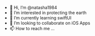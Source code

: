 - 👋 Hi, I’m @natasha1984
- 👀 I’m interested in protecting the earth
- 🌱 I’m currently learning swiftUI
- 💞️ I’m looking to collaborate on iOS Apps
- 📫 How to reach me ...

<!---
natasha1984/natasha1984 is a ✨ special ✨ repository because its `README.md` (this file) appears on your GitHub profile.
You can click the Preview link to take a look at your changes.
--->
